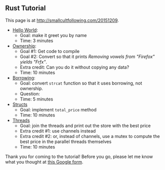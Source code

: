 ## Rust Tutorial

This page is at <http://smallcultfollowing.com/20151209>.

- [Hello World](src/hello_world.rs):
    - Goal: make it greet you by name
    - Time: 3 minutes
- [Ownership](src/ownership.rs):
    - Goal #1: Get code to compile
    - Goal #2: Convert so that it prints *Removing vowels from "Firefox" yields "Frfx"*.
    - Extra credit: Can you do it without copying any data?
    - Time: 10 minutes
- [Borrowing](src/borrowing.rs):
    - Goal: convert `strcat` function so that it uses borrowing, not ownership.
    - Question: 
    - Time: 5 minutes
- [Structs](src/structs.rs)
    - Goal: implement `total_price` method
    - Time: 10 minutes
- [Threads](src/threads.rs)
    - Goal: join the threads and print out the store with the best price
    - Extra credit #1: use channels instead
    - Extra credit #2: or, instead of channels, use a mutex to compute the best price in
      the parallel threads themselves
    - Time: 10 minutes

Thank you for coming to the tutorial! Before you go, please let me
know what you thought at
[this Google form](http://goo.gl/forms/TTjkyPcF6i).
